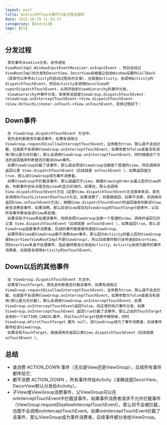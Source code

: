 ```yaml
---
layout: post
title: Android中Touch事件分发过程全解析
date: 2015-10-29 11:33:13
categories: [Android]
tags: [UI]
---
```

## 分发过程
     首先事件从native分发，会传递给 ViewRootImpl.WindowInputEventReceiver.onInputEvent ，然后会经过ViewRootImpl的分发到DecorView，DecorView会根据之前给Window设置的CallBack（具体可以参考Activity的启动过程系列文章），也就是Activity，会调用Activity的dispatchTouchEvent，然后Activity会调用DecorView的superDispatchTouchEvent，从而开始到ViewHierarchy的事件分发。
     ViewHierarchy中事件分发，简单来说就是ViewGroup.dispatchTouchEvent->ViewGroup.onInterceptTouchEvent->View.dispatchTouchEvent->View.OnTouchListener.onTouch->View.onTouchEvent，具体过程如下：

## Down事件
     在 ViewGroup.dispatchTouchEvent 方法中。
     首先会判断是否拦截该事件，如果有调用过ViewGroup.requestDisallowInterceptTouchEvent，且参数为true，那么就不会去拦截，也就是不会调用ViewGroup.onInterceptTouchEvent，如果参数为false或者没有调用(默认是允许拦截)，那么会调用ViewGroup.onInterceptTouchEvent，同时根据这个方法的返回值来判断是否拦截该down事件。
     如果ViewGroup拦截了该事件，那么就会把该ViewGroup当做是个普通的view，然后调用并返回父类 View.dispatchTouchEvent（后续就是 onTouchEvent ），如果返回值为true，那么该ViewGroup成为事件消费者。
     如果ViewGroup不拦截该事件，那么就遍历子view，根据drawingOrder从最上层的View开始，判断事件坐标点是否在view的显示区域内，如果在，那么会调用View.dispatchTouchEvent方法（这里View.dispatchTouchEvent方法简单来说，首先会调用OnTouchListener的onTouch方法，如果消费了，则直接放回，如果不消费，则调用并返回View.onTouchEvent方法），根据View.dispatchTouchEvent的返回值来判断该View是否消费该事件，如果消费，那么将该View保存在ViewGroup的TouchTarget链表中，以后所有事件都会由该View来处理。
     如果没有子View来处理该事件，同样会把ViewGroup当做一个普通的view，调用并返回它的父类 View.dispatchTouchEvent（后续就是 onTouchEvent ），如果返回true，那么该ViewGroup就是事件消费者，后续的事件都直接传递给ViewGroup。
     如果所有View或ViewGroup都不消费down事件，那么因为Activity的最上层的ViewGroup是DecorView(ViewRootImpl不是ViewGroup)，所以后续事件都只会传递给DecorView，而DecorView本身不处理事件，因此最终都会分发给Activity，Activity会成为最终的事件消费者，也就是会调用Activity的onTouchEvent。

## Down以后的其他事件
     在 ViewGroup.dispatchTouchEvent 方法中。
     如果有TouchTarget，首先会判断是否拦截该事件，如果有调用过ViewGroup.requestDisallowInterceptTouchEvent，且参数为true，那么就不会去拦截，也就是不会调用ViewGroup.onInterceptTouchEvent。如果参数为false或者没有调用(默认是允许拦截)，那么会调用ViewGroup.onInterceptTouchEvent，如果ViewGroup.onInterceptTouchEvent返回false，则正常的执行事件分发，如果 ViewGroup.onInterceptTouchEvent 返回true拦截了该事件，那么之前的TouchTarget会收到一个ACTION_CANCEL事件，并从TouchTarget链表中移除掉，同时 ViewGroup.mFirstTouchTarget 置为 null，该ViewGroup成为了事件消费者，后续事件都传给该ViewGroup。
     如果没有TouchTarget，直接调用并返回父类View.dispatchTouchEvent（后续就是 onTouchEvent ）。

## 总结

- 谁消费 ACTION_DOWN 事件（无论是View还是ViewGroup），后续所有事件都传给它;
- 都不消费 ACTION_DOWN ，所有事件传给Activity（准确说是DecorView，DecorView默认分发给Activity）。
- 子View或ViewGroup消费事件，父ViewGroup可以在onInterceptTouchEvent中拦截该事件，如果事件消费者请求不允许拦截事件（ViewGroup.requestDisallowInterceptTouchEvent），那么将不会被拦截，也既不会调用onInterceptTouchEvent。如果onInterceptTouchEvent拦截了该事件，那么ViewGroup成为事件消费者，后续事件都分发给ViewGroup。
